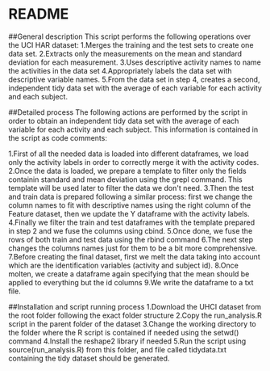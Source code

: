 # README

##General description
This script performs the following operations over the UCI HAR dataset:
1.Merges the training and the test sets to create one data set.
2.Extracts only the measurements on the mean and standard deviation for each measurement.
3.Uses descriptive activity names to name the activities in the data set
4.Appropriately labels the data set with descriptive variable names.
5.From the data set in step 4, creates a second, independent tidy data set with the average of each variable for each activity and each subject.

##Detailed process
The following actions are performed by the script in order to obtain an independent tidy data set with the average of each variable for each activity and each subject. This information is contained in the script as code comments:

1.First of all the needed data is loaded into different dataframes, we load only the activity labels in order to correctly merge it with the activity codes.
2.Once the data is loaded, we prepare a template to filter only the fields containin standard and mean deviation using the grepl command. This template will be used later to filter the data we don't need.
3.Then the test and train data is prepared following a similar process: first we change the column names to fit with descriptive names using the right column of the Feature dataset, then we update the Y dataframe with the activity labels.
4.Finally we filter the train and test dataframes with the template prepared in step 2 and we fuse the columns using cbind.
5.Once done, we fuse the rows of both train and test data using the rbind command
6.The next step changes the columns names just for them to be a bit more comprehensive.
7.Before creating the final dataset, first we melt the data taking into account which are the identification variables (activity and subject id).
8.Once molten, we create a dataframe again specifying that the mean should be applied to everything but the id columns
9.We write the dataframe to a txt file.

##Installation and script running process
1.Download the UHCI dataset from the root folder following the exact folder structure
2.Copy the run_analysis.R script in the parent folder of the dataset
3.Change the working directory to the folder where the R script is contained if needed using the setwd() command
4.Install the reshape2 library if needed 
5.Run the script using source(run_analysis.R) from this folder, and file called tidydata.txt containing the tidy dataset should be generated.
